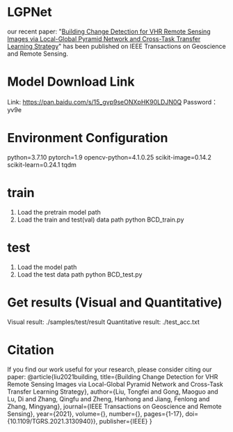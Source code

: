 # LGPNet
our recent paper: "[Building Change Detection for VHR Remote Sensing Images via Local-Global Pyramid Network and Cross-Task Transfer Learning Strategy](https://ieeexplore.ieee.org/abstract/document/9627698)" has been published on IEEE Transactions on Geoscience and Remote Sensing. 

# Model Download Link
Link: https://pan.baidu.com/s/15_gvp9seONXpHK90LDJN0Q 
Password：yv9e

# Environment Configuration
python=3.7.10
pytorch=1.9
opencv-python=4.1.0.25
scikit-image=0.14.2
scikit-learn=0.24.1
tqdm

# train
1. Load the pretrain model path
2. Load the train and test(val) data path
python BCD_train.py

# test
1. Load the model path
2. Load the test data path
python BCD_test.py

# Get results (Visual and Quantitative)
Visual result: ./samples/test/result
Quantitative result: ./test_acc.txt 

# Citation
If you find our work useful for your research, please consider citing our paper:
@article{liu2021building,
  title={Building Change Detection for VHR Remote Sensing Images via Local-Global Pyramid Network and Cross-Task Transfer Learning Strategy},
  author={Liu, Tongfei and Gong, Maoguo and Lu, Di and Zhang, Qingfu and Zheng, Hanhong and Jiang, Fenlong and Zhang, Mingyang},
  journal={IEEE Transactions on Geoscience and Remote Sensing},
  year={2021},
  volume={},
  number={},
  pages={1-17},
  doi={10.1109/TGRS.2021.3130940}},
  publisher={IEEE}
}
